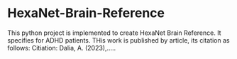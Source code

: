 # HexaNet-Brain-Reference
This python project is implemented to create HexaNet Brain Reference.
It specifies for ADHD patients.
THis work is published by article, its citation as follows:
Citiation:
Dalia, A. (2023),.....
